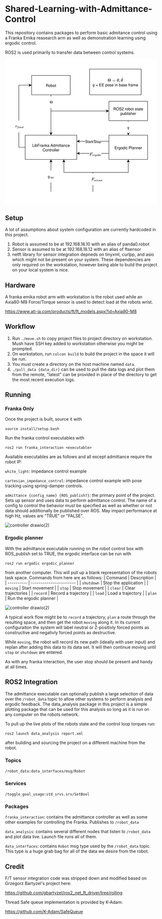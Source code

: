 # Shared-Learning-with-Admittance-Control
This repository contains packages to perform basic admitance control using a Franka Emika reasearch arm as well as demonstration learning using ergodic control.

ROS2 is used primarily to transfer data between control systems.

<img alt="controller drawio(2)" src="./assets/ergodic.drawio.svg" />


## Setup
A lot of assumptions about system configuration are currently hardcoded in this project.
1. Robot is assumed to be at 192.168.18.10 with an alias of panda0.robot
2. Sensor is assumed to be at 192.168.18.12 with an alias of ftsensor
3. netft library for sensor integration depneds on tinyxml, curlpp, and asio which might not be present on your system. These dependencies are only required on the workstation, however being able to build the project on your local system is nice.
## Hardware
A franka emika robot arm with workstation is the robot used while an Axia80-M8 Force/Torque sensor is used to detect load at the robots wrist.

https://www.ati-ia.com/products/ft/ft_models.aspx?id=Axia80-M8

## Workflow
1. Run ```./move.sh``` to copy project files to project directory on workstation. Mush have SSH key added to workstation otherwise you might be prompted.
2. On workstation, run ```colcon build``` to build the project in the space it will be run.
4. You must create a directory on the host machine named `data`.
3. ```./pull_data {data_dir}``` can be used to pull the data logs and plot them from the remote, "latest" can be provided in place of the directory to get the most recent execution logs.

## Running

### Franka Only
Once the project is built, source it with

 ```source install/setup.bash```

Run the franka control executables with

 ```ros2 run franka_interaction <executable>```

Available executables are as follows and all except admittance require the robot IP:

`white_light`: impedance control example

`cartesian_impedance_control`: impedance control example with pose tracking using spring-damper controls.

`admittance {config_name} {ROS_publish?}`: the primary point of the project. Sets up sensor and uses data to perform admittance control. The name of a config to control the behavior must be specified as well as whether or not data should additionally be published over ROS. May impact performance at high Hz, values are "TRUE" or "FALSE".

<img alt="controller drawio(2)" src="./assets/admittance_controller.drawio.svg" />

### Ergodic planner
With the admittance executable running on the robot control box with ROS_publish set to TRUE, the ergodic interface can be run with

```ros2 run ergodic ergodic_planner```

from another computer. This will pull up a blank representation of the robots task space. Commands from here are as follows:
| Command    | Description             |
| ---------- | ----------------------- |
| `shutdown` | Stop the application    |
| `moving`   | Start movement          |
| `stop`     | Stop movement           |
| `clear`    | Clear trajectories      |
| `record`   | Record a trajectory     |
| `load`     | Load a trajectory       |
| `plan`     | Run the ergodic planner |

<img alt="controller drawio(2)" src="./assets/ergodicstates.drawio.svg" />

A typical work flow might be to `record` a trajectory, `plan` a route through the resulting space, and then get the robot `moving` along it. In its current configuraiton the system will label neutral or Z-positivly forced points as constructive and negativly forced points as destructive.

While `moving`, the robot will record its new path (ideally with user input) and replan after adding this data to its data set. It will then continue moving until `stop` or `shutdown` are entered. 

As with any franka interaction, the user stop should be present and handy at all times.

## ROS2 Integration

The admittance executable can optionally publish a large selection of data over the `/robot_data` topic to allow other systems to perform analysis and ergodic feedback. The data_analysis package in this project is a simple plotting package that can be used for this analysis so long as it is run on any computer on the robots network.

To pull up the live plots of the robots state and the control loop torques run:

```ros2 launch data_analysis report.xml```

after building and sourcing the project on a different machine from the robot.

### Topics

`/robot_data:data_interfaces/msg/Robot`

### Services
`/toggle_goal_usage:std_srvs.srv/SetBool`

### Packages

`franka_interaction`: contains the admittance controller as well as some other examples for controlling the Franka. Publishes to `/robot_data`

`data_analysis`: contains several different nodes that listen to `/robot_data` and plot data live. Launch file runs all of them.

`data_interfaces`: contains `Robot` msg type used by the `/robot_data` topic. This type is a huge grab bag for all of the data we desire from the robot.

## Credit

F/T sensor integration code was stripped down and modified based on Grzegorz Bartyzel's project here:

https://github.com/gbartyzel/ros2_net_ft_driver/tree/rolling

Thread Safe queue implementation is provided by K-Adam:

https://github.com/K-Adam/SafeQueue
